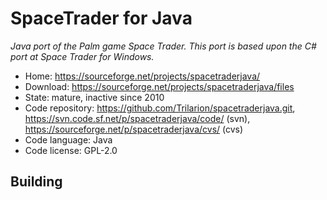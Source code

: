 # SpaceTrader for Java

_Java port of the Palm game Space Trader. This port is based upon the C# port at Space Trader for Windows._

- Home: https://sourceforge.net/projects/spacetraderjava/
- Download: https://sourceforge.net/projects/spacetraderjava/files
- State: mature, inactive since 2010
- Code repository: https://github.com/Trilarion/spacetraderjava.git, https://svn.code.sf.net/p/spacetraderjava/code/ (svn), https://sourceforge.net/p/spacetraderjava/cvs/ (cvs)
- Code language: Java
- Code license: GPL-2.0

## Building

